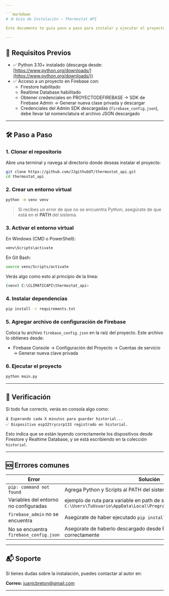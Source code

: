 ```yaml
---

```markdown
# ⚙️ Guía de Instalación — Thermostat API

Este documento te guía paso a paso para instalar y ejecutar el proyecto **Thermostat API** en un entorno local usando Python y Firebase.

---
```


## 🧩 Requisitos Previos

- ✅ Python 3.10+ instalado (descarga desde: [https://www.python.org/downloads/](https://www.python.org/downloads/))
- ✅ Acceso a un proyecto en Firebase con:
  - Firestore habilitado
  - Realtime Database habilitado
  - Obtener credenciales en PROYECTODEFIREBASE -> SDK de Firebase Admin -> Generar nueva clase privada y descargar
  - Credenciales del Admin SDK descargadas (`firebase_config.json`), debe llevar tal nomenclatura el archivo JSON descargado

---

## 🛠️ Paso a Paso

### 1. Clonar el repositorio

Abre una terminal y navega al directorio donde deseas instalar el proyecto:

```bash
git clone https://github.com/JJgithubUT/thermostat_api.git
cd thermostat_api
```

### 2. Crear un entorno virtual

```bash
python -m venv venv
```

> Si recibes un error de que no se encuentra Python, asegúrate de que está en el **PATH** del sistema.

### 3. Activar el entorno virtual

En Windows (CMD o PowerShell):

```bash
venv\Scripts\activate
```

En Git Bash:

```bash
source venv/Scripts/activate
```

Verás algo como esto al principio de la línea:
```bash
(venv) C:\CLIMATICAPI\thermostat_api>
```

### 4. Instalar dependencias

```bash
pip install -r requirements.txt
```

### 5. Agregar archivo de configuración de Firebase

Coloca tu archivo `firebase_config.json` en la raíz del proyecto. Este archivo lo obtienes desde:

- Firebase Console → Configuración del Proyecto → Cuentas de servicio → Generar nueva clave privada

### 6. Ejecutar el proyecto

```bash
python main.py
```

---

## 🚀 Verificación

Si todo fue correcto, verás en consola algo como:

```
⏳ Esperando cada X minutos para guardar historial...
✅ Dispositivo esp32trycsrp133 registrado en historial.
```

Esto indica que se están leyendo correctamente los dispositivos desde Firestore y Realtime Database, y se está escribiendo en la colección `historial`.

---

## 🆘 Errores comunes

| Error | Solución |
|------|----------|
| `pip: command not found` | Agrega Python y Scripts al PATH del sistema |
| Variables del entorno no configuradas | ejemplo de ruta para variable en path de sistema: `C:\Users\TuUsuario\AppData\Local\Programs\Python\Python313\Scripts` |
| `firebase_admin` no se encuentra | Asegúrate de haber ejecutado `pip install -r requirements.txt` |
| No se encuentra `firebase_config.json` | Asegúrate de haberlo descargado desde Firebase y colocado correctamente |

---

## 📬 Soporte

Si tienes dudas sobre la instalación, puedes contactar al autor en:

**Correo:** juanjcbreton@gmail.com

---